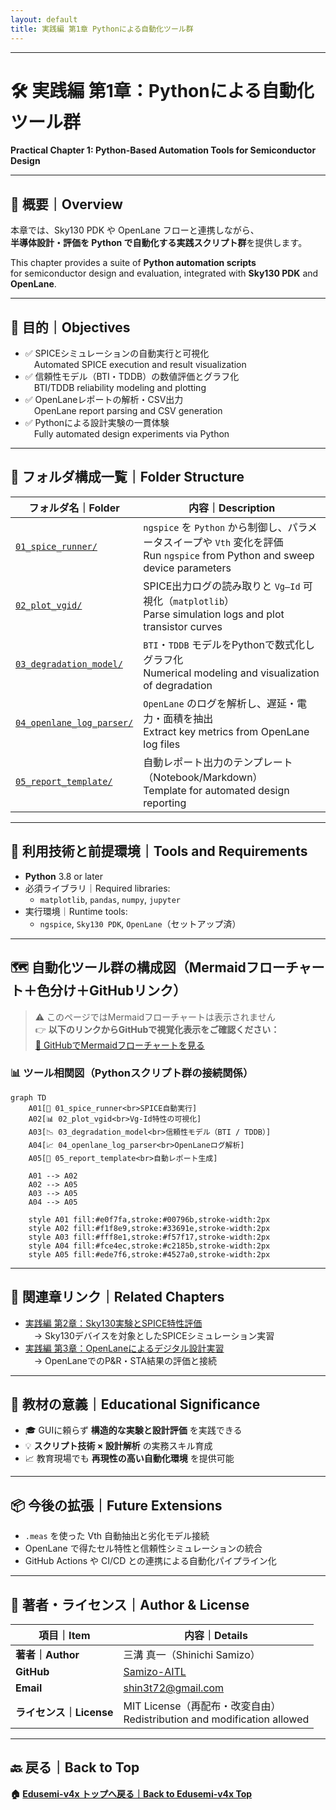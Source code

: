 ```yaml
---
layout: default
title: 実践編 第1章 Pythonによる自動化ツール群 
---
```


---

# 🛠️ 実践編 第1章：Pythonによる自動化ツール群  
**Practical Chapter 1: Python-Based Automation Tools for Semiconductor Design**

---

## 📘 概要｜Overview

本章では、Sky130 PDK や OpenLane フローと連携しながら、  
**半導体設計・評価を Python で自動化する実践スクリプト群**を提供します。  

This chapter provides a suite of **Python automation scripts**  
for semiconductor design and evaluation, integrated with **Sky130 PDK** and **OpenLane**.

---

## 🎯 目的｜Objectives

- ✅ SPICEシミュレーションの自動実行と可視化  
 Automated SPICE execution and result visualization  
- ✅ 信頼性モデル（BTI・TDDB）の数値評価とグラフ化  
 BTI/TDDB reliability modeling and plotting  
- ✅ OpenLaneレポートの解析・CSV出力  
 OpenLane report parsing and CSV generation  
- ✅ Pythonによる設計実験の一貫体験  
 Fully automated design experiments via Python  

---

## 📂 フォルダ構成一覧｜Folder Structure

| フォルダ名｜Folder | 内容｜Description |
|--------------------|------------------------------|
| [`01_spice_runner/`](01_spice_runner/README.md) | `ngspice` を `Python` から制御し、パラメータスイープや `Vth` 変化を評価<br>Run `ngspice` from Python and sweep device parameters |
| [`02_plot_vgid/`](02_plot_vgid/README.md) | SPICE出力ログの読み取りと `Vg–Id` 可視化（`matplotlib`）<br>Parse simulation logs and plot transistor curves |
| [`03_degradation_model/`](03_degradation_model/README.md) | `BTI`・`TDDB` モデルをPythonで数式化しグラフ化<br>Numerical modeling and visualization of degradation |
| [`04_openlane_log_parser/`](04_openlane_log_parser/README.md) | `OpenLane` のログを解析し、遅延・電力・面積を抽出<br>Extract key metrics from OpenLane log files |
| [`05_report_template/`](05_report_template/README.md) | 自動レポート出力のテンプレート（Notebook/Markdown）<br>Template for automated design reporting |

---

## 🧰 利用技術と前提環境｜Tools and Requirements

- **Python** 3.8 or later
- 必須ライブラリ｜Required libraries:
  - `matplotlib`, `pandas`, `numpy`, `jupyter`
- 実行環境｜Runtime tools:
  - `ngspice`, `Sky130 PDK`, `OpenLane`（セットアップ済）


---

## 🗺️ 自動化ツール群の構成図（Mermaidフローチャート＋色分け＋GitHubリンク）

> ⚠️ このページではMermaidフローチャートは表示されません  
> 👉 **以下のリンクからGitHubで視覚化表示をご確認ください：**  
> [📎 GitHubでMermaidフローチャートを見る](https://github.com/Samizo-AITL/Edusemi-v4x/blob/main/e_chapter1_python_automation_tools/README.md)


### 📊 ツール相関図（Pythonスクリプト群の接続関係）

```mermaid
graph TD
    A01[📘 01_spice_runner<br>SPICE自動実行]
    A02[📊 02_plot_vgid<br>Vg-Id特性の可視化]
    A03[📉 03_degradation_model<br>信頼性モデル（BTI / TDDB）]
    A04[📈 04_openlane_log_parser<br>OpenLaneログ解析]
    A05[📝 05_report_template<br>自動レポート生成]

    A01 --> A02
    A02 --> A05
    A03 --> A05
    A04 --> A05

    style A01 fill:#e0f7fa,stroke:#00796b,stroke-width:2px
    style A02 fill:#f1f8e9,stroke:#33691e,stroke-width:2px
    style A03 fill:#fff8e1,stroke:#f57f17,stroke-width:2px
    style A04 fill:#fce4ec,stroke:#c2185b,stroke-width:2px
    style A05 fill:#ede7f6,stroke:#4527a0,stroke-width:2px
```

---

## 📘 関連章リンク｜Related Chapters

- [実践編 第2章：Sky130実験とSPICE特性評価](../e_chapter2_sky130_experiments/README.md)  
 → Sky130デバイスを対象としたSPICEシミュレーション実習  
- [実践編 第3章：OpenLaneによるデジタル設計実習](../e_chapter3_openlane_practice/README.md)  
 → OpenLaneでのP&R・STA結果の評価と接続  

---

## 📌 教材の意義｜Educational Significance

- 🎓 GUIに頼らず **構造的な実験と設計評価** を実践できる  
- 💡 **スクリプト技術 × 設計解析** の実務スキル育成  
- 📈 教育現場でも **再現性の高い自動化環境** を提供可能  

---

## 📦 今後の拡張｜Future Extensions

- `.meas` を使った Vth 自動抽出と劣化モデル接続  
- OpenLane で得たセル特性と信頼性シミュレーションの統合  
- GitHub Actions や CI/CD との連携による自動化パイプライン化  

---

## 👤 著者・ライセンス｜Author & License

| 項目｜Item | 内容｜Details |
|------------|----------------------------|
| **著者｜Author** | 三溝 真一（Shinichi Samizo） |
| **GitHub** | [Samizo-AITL](https://github.com/Samizo-AITL) |
| **Email** | [shin3t72@gmail.com](mailto:shin3t72@gmail.com) |
| **ライセンス｜License** | MIT License（再配布・改変自由）<br>Redistribution and modification allowed |

---

## 🔙 戻る｜Back to Top

**🏠 [Edusemi-v4x トップへ戻る｜Back to Edusemi-v4x Top](../README.md)**

